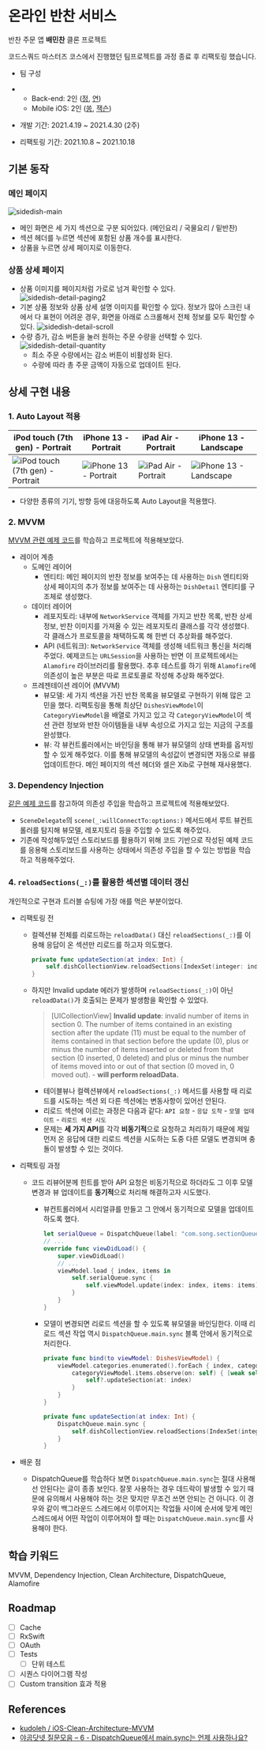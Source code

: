 # 온라인 반찬 서비스

반찬 주문 앱 **배민찬** 클론 프로젝트



코드스쿼드 마스터즈 코스에서 진행했던 팀프로젝트를 과정 종료 후 리팩토링 했습니다.

- 팀 구성

- - Back-end: 2인 ([정](https://github.com/rla36), [연](https://github.com/kimnayeon0108))
  - Mobile iOS: 2인 ([쏭](https://github.com/1song2), [잭슨](https://github.com/JacksonPk))

- 개발 기간: 2021.4.19 ~ 2021.4.30 (2주)

- 리팩토링 기간: 2021.10.8 ~ 2021.10.18

## 기본 동작

### 메인 페이지

![sidedish-main](https://user-images.githubusercontent.com/56751259/137713735-4cbb3281-164e-40b4-9e49-9e1f8e1be0bc.gif)

* 메인 화면은 세 가지 섹션으로 구분 되어있다. (메인요리 / 국물요리 / 밑반찬)
* 섹션 헤더를 누르면 섹션에 포함된 상품 개수를 표시한다.
* 상품을 누르면 상세 페이지로 이동한다.

### 상품 상세 페이지

* 상품 이미지를 페이지처럼 가로로 넘겨 확인할 수 있다.
  ![sidedish-detail-paging2](https://user-images.githubusercontent.com/56751259/137716131-0c594e01-e6f3-408d-99eb-3e2fb1214534.gif)
* 기본 상품 정보와 상품 상세 설명 이미지를 확인할 수 있다. 정보가 많아 스크린 내에서 다 표현이 어려운 경우, 화면을 아래로 스크롤해서 전체 정보를 모두 확인할 수 있다.
  ![sidedish-detail-scroll](https://user-images.githubusercontent.com/56751259/137714651-7ba8fe0d-4966-4444-a6ce-b9739acbee73.gif)
* 수량 증가, 감소 버튼을 눌러 원하는 주문 수량을 선택할 수 있다.
  ![sidedish-detail-quantity](https://user-images.githubusercontent.com/56751259/137715743-b7e9bd4f-023d-489e-881f-8dda023ab1d0.gif)
  * 최소 주문 수량에서는 감소 버튼이 비활성화 된다.
  * 수량에 따라 총 주문 금액이 자동으로 업데이트 된다.

## 상세 구현 내용

### 1. Auto Layout 적용

| iPod touch (7th gen) - Portrait                              | iPhone 13 - Portrait                                         | iPad Air - Portrait                                          | iPhone 13 - Landscape                                        |
| ------------------------------------------------------------ | ------------------------------------------------------------ | ------------------------------------------------------------ | ------------------------------------------------------------ |
| ![iPod touch (7th gen) - Portrait](https://user-images.githubusercontent.com/56751259/137702996-ec448346-aad6-41c5-8822-9ffc2b2d1b8c.png) | ![iPhone 13 - Portrait](https://user-images.githubusercontent.com/56751259/137703343-12ae7aa0-b0b6-418c-88e4-895140ca8a34.png) | ![iPad Air - Portrait](https://user-images.githubusercontent.com/56751259/137703535-3d0fdf0e-82cb-46ea-9fba-783c7bfc755c.png) | ![iPhone 13 - Landscape](https://user-images.githubusercontent.com/56751259/137704026-bfdd3e8b-fd3b-4b6d-8f3d-8b6e0780e698.png) |

* 다양한 종류의 기기, 방향 등에 대응하도록 Auto Layout을 적용했다.

### 2. MVVM

[MVVM 관련 예제 코드](https://github.com/kudoleh/iOS-Clean-Architecture-MVVM)를 학습하고 프로젝트에 적용해보았다.

* 레이어 계층
  * 도메인 레이어
    * 엔티티: 메인 페이지의 반찬 정보를 보여주는 데 사용하는 `Dish` 엔티티와 상세 페이지의 추가 정보를 보여주는 데 사용하는 `DishDetail` 엔티티를 구조체로 생성했다.
  * 데이터 레이어
    * 레포지토리: 내부에 `NetworkService` 객체를 가지고 반찬 목록, 반찬 상세 정보, 반찬 이미지를 가져올 수 있는 레포지토리 클래스를 각각 생성했다. 각 클래스가 프로토콜을 채택하도록 해 한번 더 추상화를 해주었다.
    * API (네트워크): `NetworkService` 객체를 생성해 네트워크 통신을 처리해주었다. 예제코드는 `URLSession`을 사용하는 반면 이 프로젝트에서는 `Alamofire` 라이브러리를 활용했다. 추후 테스트를 하기 위해 `Alamofire`에 의존성이 높은 부분은 따로 프로토콜로 작성해 추상화 해주었다.
  * 프레젠테이션 레이어 (MVVM)
    * 뷰모델: 세 가지 섹션을 가진 반찬 목록을 뷰모델로 구현하기 위해 많은 고민을 했다. 리팩토링을 통해 최상단 `DishesViewModel`이 `CategoryViewModel`을 배열로 가지고 있고 각 `CategoryViewModel`이 섹션 관련 정보와 반찬 아이템들을 내부 속성으로 가지고 있는 지금의 구조를 완성했다.
    * 뷰: 각 뷰컨트롤러에서는 바인딩을 통해 뷰가 뷰모델의 상태 변화를 옵저빙할 수 있게 해주었다. 이를 통해 뷰모델의 속성값이 변경되면 자동으로 뷰를 업데이트한다. 메인 페이지의 섹션 헤더와 셀은 Xib로 구현해 재사용했다.

### 3. Dependency Injection

[같은 예제 코드](https://github.com/kudoleh/iOS-Clean-Architecture-MVVM)를 참고하여 의존성 주입을 학습하고 프로젝트에 적용해보았다.

* `SceneDelegate`의 `scene(_:willConnectTo:options:)` 메서드에서 루트 뷰컨트롤러를 탐지해 뷰모델, 레포지토리 등을 주입할 수 있도록 해주었다.
* 기존에 작성해두었던 스토리보드를 활용하기 위해 코드 기반으로 작성된 예제 코드를 응용해 스토리보드를 사용하는 상태에서 의존성 주입을 할 수 있는 방법을 학습하고 적용해주었다.

### 4. `reloadSections(_:)`를 활용한 섹션별 데이터 갱신

개인적으로 구현과 트러블 슈팅에 가장 애를 먹은 부분이었다.

* 리팩토링 전

  * 컬렉션뷰 전체를 리로드하는 `reloadData()` 대신 `reloadSections(_:)`를 이용해 응답이 온 섹션만 리로드를 하고자 의도했다.

    ```swift
    private func updateSection(at index: Int) {
        self.dishCollectionView.reloadSections(IndexSet(integer: index))
    }
    ```

  * 하지만 Invalid update 에러가 발생하며 `reloadSections(_:)`이 아닌 `reloadData()`가 호출되는 문제가 발생함을 확인할 수 있었다.

    > [UICollectionView] **Invalid update**: invalid number of items in section 0. 
    > The number of items contained in an existing section after the update (11)
    > must be equal to the number of items contained in that section before the update (0),
    > plus or minus the number of items inserted or deleted from that section (0 inserted, 0 deleted)
    > and plus or minus the number of items moved into or out of that section (0 moved in, 0 moved out). - **will perform reloadData.**

    * 테이블뷰나 컬렉션뷰에서 `reloadSections(_:)` 메서드를 사용할 때 리로드를 시도하는 섹션 외 다른 섹션에는 변동사항이 있어선 안된다.
    * 리로드 섹션에 이르는 과정은 다음과 같다: `API 요청` - `응답 도착` - `모델 업데이트` - `리로드 섹션 시도`
    * 문제는 **세 가지 API**를 각각 **비동기적**으로 요청하고 처리하기 때문에 제일 먼저 온 응답에 대한 리로드 섹션을 시도하는 도중 다른 모델도 변경되며 충돌이 발생할 수 있는 것이다. 

* 리팩토링 과정

  * 코드 리뷰어분께 힌트를 받아 API 요청은 비동기적으로 하더라도 그 이후 모델 변경과 뷰 업데이트를 **동기적**으로 처리해 해결하고자 시도했다.

    * 뷰컨트롤러에서 시리얼큐를 만들고 그 안에서 동기적으로 모델을 업데이트 하도록 했다.

      ```swift
      let serialQueue = DispatchQueue(label: "com.song.sectionQueue")
      // ...
      override func viewDidLoad() {
          super.viewDidLoad()
          // ...
          viewModel.load { index, items in
              self.serialQueue.sync {
                  self.viewModel.update(index: index, items: items)
              }
          }
      }
      ```

    * 모델이 변경되면 리로드 섹션을 할 수 있도록 뷰모델을 바인딩한다. 이때 리로드 섹션 작업 역시 `DispatchQueue.main.sync` 블록 안에서 동기적으로 처리한다. 

      ```swift
      private func bind(to viewModel: DishesViewModel) {
          viewModel.categories.enumerated().forEach { index, categoryViewModel in
              categoryViewModel.items.observe(on: self) { [weak self] _ in
                  self?.updateSection(at: index)
              }
          }
      }
      
      private func updateSection(at index: Int) {
          DispatchQueue.main.sync {
              self.dishCollectionView.reloadSections(IndexSet(integer: index))
          }
      }
      ```

* 배운 점

  * DispatchQueue를 학습하다 보면 `DispatchQueue.main.sync`는 절대 사용해선 안된다는 글이 종종 보인다. 잘못 사용하는 경우 데드락이 발생할 수 있기 때문에 유의해서 사용해야 하는 것은 맞지만 무조건 쓰면 안되는 건 아니다. 이 경우와 같이 백그라운드 스레드에서 이루어지는 작업들 사이에 순서에 맞게 메인 스레드에서 어떤 작업이 이루어져야 할 때는 `DispatchQueue.main.sync`를 사용해야 한다.

## 학습 키워드

MVVM, Dependency Injection, Clean Architecture, DispatchQueue, Alamofire

## Roadmap

- [ ] Cache
- [ ] RxSwift
- [ ] OAuth
- [ ] Tests
  - [ ] 단위 테스트
- [ ] 시퀀스 다이어그램 작성
- [ ] Custom transition 효과 적용

## References

* [kudoleh / iOS-Clean-Architecture-MVVM](https://github.com/kudoleh/iOS-Clean-Architecture-MVVM)
* [야곰닷넷 질문모음 – 6 - DispatchQueue에서 main.sync는 언제 사용하나요?](https://yagom.net/forums/topic/야곰닷넷-질문모음-6/)
